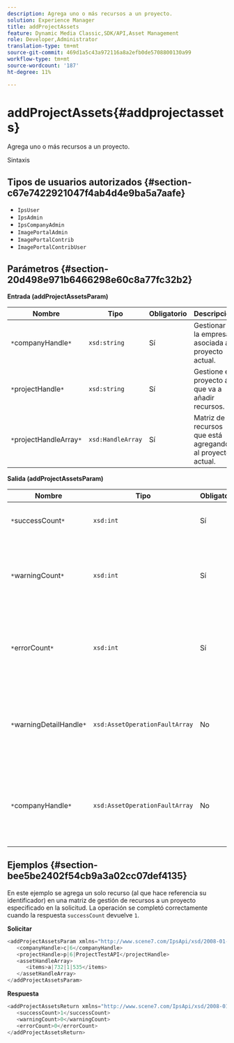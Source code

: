 ```yaml
---
description: Agrega uno o más recursos a un proyecto.
solution: Experience Manager
title: addProjectAssets
feature: Dynamic Media Classic,SDK/API,Asset Management
role: Developer,Administrator
translation-type: tm+mt
source-git-commit: 469d1a5c43a972116a8a2efb0de5708800130a99
workflow-type: tm+mt
source-wordcount: '187'
ht-degree: 11%

---
```



# addProjectAssets{#addprojectassets}

Agrega uno o más recursos a un proyecto.

Sintaxis

## Tipos de usuarios autorizados {#section-c67e7422921047f4ab4d4e9ba5a7aafe}

* `IpsUser`
* `IpsAdmin`
* `IpsCompanyAdmin`
* `ImagePortalAdmin`
* `ImagePortalContrib`
* `ImagePortalContribUser`

## Parámetros {#section-20d498e971b6466298e60c8a77fc32b2}

**Entrada (addProjectAssetsParam)**

| Nombre | Tipo | Obligatorio | Descripción |
|---|---|---|---|
| `*`companyHandle`*` | `xsd:string` | Sí | Gestionar a la empresa asociada al proyecto actual. |
| `*`projectHandle`*` | `xsd:string` | Sí | Gestione el proyecto al que va a añadir recursos. |
| `*`projectHandleArray`*` | `xsd:HandleArray` | Sí | Matriz de recursos que está agregando al proyecto actual. |

**Salida (addProjectAssetsParam)**

| Nombre | Tipo | Obligatorio | Descripción |
|---|---|---|---|
| `*`successCount`*` | `xsd:int` | Sí | El número de recursos añadidos correctamente. |
| `*`warningCount`*` | `xsd:int` | Sí | Número de advertencias generadas cuando la operación intentó agregar recursos a un proyecto. |
| `*`errorCount`*` | `xsd:int` | Sí | Número de errores generados cuando la operación intentó añadir recursos a un proyecto. |
| `*`warningDetailHandle`*` | `xsd:AssetOperationFaultArray` | No | Matriz de advertencias generadas por los recursos cuando la operación intentó agregarlos a un proyecto. |
| `*`companyHandle`*` | `xsd:AssetOperationFaultArray` | No | Matriz de errores generados por los recursos cuando la operación intentó agregarlos a un proyecto. |

## Ejemplos {#section-bee5be2402f54cb9a3a02cc07def4135}

En este ejemplo se agrega un solo recurso (al que hace referencia su identificador) en una matriz de gestión de recursos a un proyecto especificado en la solicitud. La operación se completó correctamente cuando la respuesta `successCount` devuelve `1`.

**Solicitar**

```java
<addProjectAssetsParam xmlns="http://www.scene7.com/IpsApi/xsd/2008-01-15">
   <companyHandle>c|6</companyHandle>
   <projectHandle>p|6|ProjectTestAPI</projectHandle>
   <assetHandleArray>
      <items>a|732|1|535</items>
   </assetHandleArray>
</addProjectAssetsParam>
```

**Respuesta**

```java
<addProjectAssetsReturn xmlns="http://www.scene7.com/IpsApi/xsd/2008-01-15">
   <successCount>1</successCount>
   <warningCount>0</warningCount>
   <errorCount>0</errorCount>
</addProjectAssetsReturn>
```

